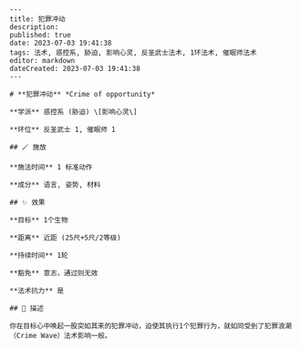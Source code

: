 
    ---
    title: 犯罪冲动
    description: 
    published: true
    date: 2023-07-03 19:41:38
    tags: 法术, 惑控系, 胁迫, 影响心灵, 反圣武士法术, 1环法术, 催眠师法术
    editor: markdown
    dateCreated: 2023-07-03 19:41:38
    ---

    # **犯罪冲动** *Crime of opportunity*

    **学派** 惑控系 (胁迫) \[影响心灵\] 

    **环位** 反圣武士 1, 催眠师 1

    ## 🪄 施放

    **施法时间** 1 标准动作

    **成分** 语言, 姿势, 材料

    ## ✨ 效果 

    **目标** 1个生物 

    **距离** 近距 (25尺+5尺/2等级)  

    **持续时间** 1轮 

    **豁免** 意志，通过则无效

    **法术抗力** 是

    ## 📖 描述

    你在目标心中唤起一股突如其来的犯罪冲动，迫使其执行1个犯罪行为，就如同受到了犯罪浪潮（Crime Wave）法术影响一般。
    